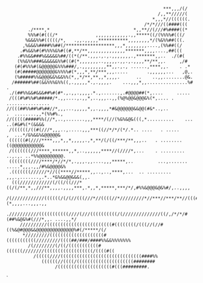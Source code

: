 
                                                              ***,,,/(/                               
                                                            /,,**/////(                               
                                                          *,,,*//((((((.                              
                                                       /*/*///((####(((                               
            ./****,*                               *,,**//(///#%####((*                               
            %%%#(#(((/*              ,,,,,,,,,,,,.,,*****((/(%%%%#(((/                                
           %&&&%%#(((((/*,   .,,.,,,,,***********,,,,,,,,*/(%&%%##(((.                                
          ,%&&&%####%%##(/******************,,,*,,,,,,,,....,(%%##((/                                 
         .#%&&%#(#%%%%&%#((#,**/**,,,,,,,,,,,,,,*******,,,,....,##(((                                 
        .#%%&&###%&&&&&%##/((*(/**.,,,.,.,.,,,,,,,.,*******,,..  ./(#(                                
        (%%&%%###&&&&&&%%#((#(*,,,,,,,..,,,,,.,,.,.,,,,**/**,,.     ,/#                               
       (#(#%%%#(&@@@@@&%%%###/,.,,,,,,,,,**,,.,., ......,****,,.    . .*                              
       (#(#####@@@@@@@&%%%%#(*,,,*,**/***,,,.....       .,,,,,,...   ,@,.                             
       (%#####%%&@@@&&%&&%%(*,,*/**,**,,*,,,,.      ..    ..,,........@&.                             
      /######%##(&&%%%&%%((,.,,,,,*.,.,,,,.    ...,,,*,,...............%# .                           
     ./(##%%&&#&&&##%#(#*.,.,,.,,,,.*.,.......,.#@@@@##(*,....     .....                              
     /(((#%#%%#%#####/*.,,....,.,,*,..,,,..,,(%@%@@&@@@&%(*,.... . ................                   
    //(((##%%##%#%##//*,,,...,,,,,*,,.,,,,*#&@@@@@@&&@@(#&*..,..          .  ........,,*(%%#%.,       
    //(((((#####%%(//*,..,.......,,,****/(//(%&%&@&(((,*..........    ...        ..(#&#%(*(&&&&       
     /((((((/((#(///*,,,..,.....,,,***((//*/*/(*/.*.. ....   . .....       ,  ...*/&%&&%&@@@@@&       
     ((((((#(////****,,,*,,*,,,,,.,*,**/(/((/***/**,,,..   . ........            ((@@@@@@@@@@@&       
     /(((((((///****,******,,*,..,,,,,,****//(////*,...    . .........   ..,.,. ..*%%@@@@@@@@@.       
     ((((((((////****/*//*/*,.,,,.,,....,,,*****,..         ...,....... .....*,,,.,,/#%&@@@@&%        
     .(((((((//////*//((****//*****,,..,..,****,...  .. ......... ,,,.,.......,.*..*&%&&@@&&&(,,.     
      (((////////////(/((/((///*((/(/**,*,,///**,,,,.,,,,***,.*,,*,*****,***/*/,#%%&@@@&@&%#/,..,,,,  
       /(////////////((((((/(/(//(((///*//((((//*/////////*//***//***/**//(((#/#%%&#%&%(*,,,,...,,,.,,
        .///////////(((((((((((////(///((((((((((/(//////////////((/,/*/*/#(##%&@&%#(///*,,. ....,,*/ 
         //////////((((((((((((((((((((((((#((((((((/(((//(//#((%&@#@@@&&@@@@@@@@@@@@@@%#(/*****/(/   
          */////////((((((((((((((((((((#(((((((((((/////////((((##/###/####%%&&%%%%%%%               
            /(////////(/((/(((((((((((#((((((////////((((((((((((((((((/((((#((                       
              /(((((////((((((((((((((((((((((((((((((####%%                                          
                 ((((((//((((/(((((((((((((((((((((########                                           
                      /((((((((((((((((((((#(((#########.                                             

  `
